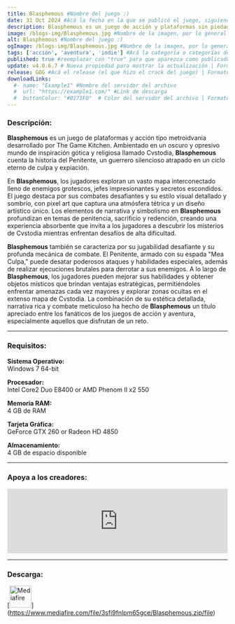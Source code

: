 ```yaml
---
title: Blasphemous #Nombre del juego :)
date: 31 Oct 2024 #Acá la fecha en la que se publicó el juego, siguiendo este formato: Dia "30", Mes "Oct", Año "2024" = como debe quedar: 30 Oct 2024
description: Blasphemous es un juego de acción y plataformas sin piedad, con elementos de combate hack-n-slash, ambientado en el retorcido mundo de Cvstodia. Explora, mejora tus habilidades y masacra las hordas de enemigos que se interponen en tu misión para romper el ciclo de condenación eterna. #Acá una mini descripción del juego
image: /blogs-img/Blasphemous.jpg #Nombre de la imagen, por lo general es exactamente el mismo nombre que el juego excluyendo lo ":" (Dos puntos)
alt: Blasphemous #Nombre del juego :)
ogImage: /blogs-img/Blasphemous.jpg #Nombre de la imagen, por lo general es exactamente el mismo nombre que el juego excluyendo lo ":" (Dos puntos)
tags: ['acción', 'aventura', 'indie'] #Acá la categoría o categorías del juego, si es más de una se coloca en este formato: ['Categoría1', 'Categoría2']
published: true #reemplazar con "true" para que aparezca como publicado
update: v4.0.6.7 # Nueva propiedad para mostrar la actualización | Formato: v1.0.0
release: GOG #Acá el release (el que hizo el crack del juego) | Formato: Nicolhetti
downloadLinks:
  #- name: "Example1" #Nombre del servidor del archivo
  #  url: "https://example1.com/" #Link de descarga
  #  buttonColor: "#0171F0"  # Color del servidor del archivo | Formato hexadecimal | MediaFire: #0171F0 | Buzzheavier: #FF6600 |
---
```


<!--En VSCode seleccionando una palabra, por ejemplo: "NOMBRE-DEL-JUEGO" y apretando Ctrl+F2 se seleccionan todas las palabras iguales-->

### Descripción:
**Blasphemous** es un juego de plataformas y acción tipo metroidvania desarrollado por The Game Kitchen. Ambientado en un oscuro y opresivo mundo de inspiración gótica y religiosa llamado Cvstodia, **Blasphemous** cuenta la historia del Penitente, un guerrero silencioso atrapado en un ciclo eterno de culpa y expiación. 

En **Blasphemous**, los jugadores exploran un vasto mapa interconectado lleno de enemigos grotescos, jefes impresionantes y secretos escondidos. El juego destaca por sus combates desafiantes y su estilo visual detallado y sombrío, con pixel art que captura una atmósfera tétrica y un diseño artístico único. Los elementos de narrativa y simbolismo en **Blasphemous** profundizan en temas de penitencia, sacrificio y redención, creando una experiencia absorbente que invita a los jugadores a descubrir los misterios de Cvstodia mientras enfrentan desafíos de alta dificultad.

**Blasphemous** también se caracteriza por su jugabilidad desafiante y su profunda mecánica de combate. El Penitente, armado con su espada "Mea Culpa," puede desatar poderosos ataques y habilidades especiales, además de realizar ejecuciones brutales para derrotar a sus enemigos. A lo largo de **Blasphemous**, los jugadores pueden mejorar sus habilidades y obtener objetos místicos que brindan ventajas estratégicas, permitiéndoles enfrentar amenazas cada vez mayores y explorar zonas ocultas en el extenso mapa de Cvstodia. La combinación de su estética detallada, narrativa rica y combate meticuloso ha hecho de **Blasphemous** un título apreciado entre los fanáticos de los juegos de acción y aventura, especialmente aquellos que disfrutan de un reto.
<!--Prompt para Chat-GPT: Hazme una descripción para el juego "NOMBRE-DEL-JUEGO" y cada que menciones "NOMBRE-DEL-JUEGO" ponlo en negrita -->

---

### Requisitos:
**Sistema Operativo:**  
Windows 7 64-bit

**Procesador:**  
Intel Core2 Duo E8400 or AMD Phenom II x2 550

**Memoria RAM:**  
4 GB de RAM

**Tarjeta Gráfica:**  
GeForce GTX 260 or Radeon HD 4850

**Almacenamiento:**  
4 GB de espacio disponible

<!--Si falta o sobra un requisito se quita o se agrega manteniendo el mismo formato-->

---

### Apoya a los creadores:
<iframe src="https://store.steampowered.com/widget/774361/" frameborder="0" style="background-color: transparent; width: 100% !important; aspect-ratio: 646 / 190;"></iframe>

<!--Reemplazar los numeros (AppID) del juego (en este caso 2668510) por el numero (AppID) correspondiente con el juego a publicar-->
<!--El AppID se encuentra en la URL del Juego en Steam-->

---

### Descarga:

[<img src="https://gist.github.com/cxmeel/0dbc95191f239b631c3874f4ccf114e2/raw/download.svg" alt="Mediafire" height="50" />] (https://www.mediafire.com/file/3sfi9fnlpm65gce/Blasphemous.zip/file)

<!-- # se debe reemplazar por el link de descarga-->

<!--NOMBRE-DEL-SERVICIO se debe reemplazar por el servicio donde está subido el juego-->